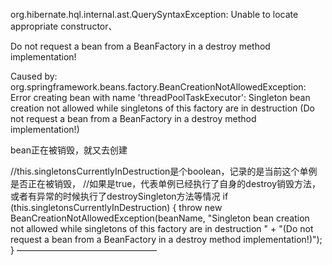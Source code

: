 org.hibernate.hql.internal.ast.QuerySyntaxException: Unable to locate appropriate constructor、





Do not request a bean from a BeanFactory in a destroy method implementation!





Caused by: org.springframework.beans.factory.BeanCreationNotAllowedException: Error creating bean with name 'threadPoolTaskExecutor': Singleton bean creation not allowed while singletons of this factory are in destruction (Do not request a bean from a BeanFactory in a destroy method implementation!)

bean正在被销毁，就又去创建

//this.singletonsCurrentlyInDestruction是个boolean，记录的是当前这个单例是否正在被销毁，
				//如果是true，代表单例已经执行了自身的destroy销毁方法，或者有异常的时候执行了destroySingleton方法等情况
				if (this.singletonsCurrentlyInDestruction) {
					throw new BeanCreationNotAllowedException(beanName,
							"Singleton bean creation not allowed while singletons of this factory are in destruction " +
							"(Do not request a bean from a BeanFactory in a destroy method implementation!)");
				}
————————————————
